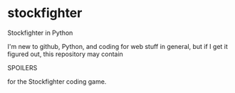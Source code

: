 # stockfighter
Stockfighter in Python

I'm new to github, Python, and coding for web stuff in general, but if I get it figured out, this repository may contain

SPOILERS

for the Stockfighter coding game.

